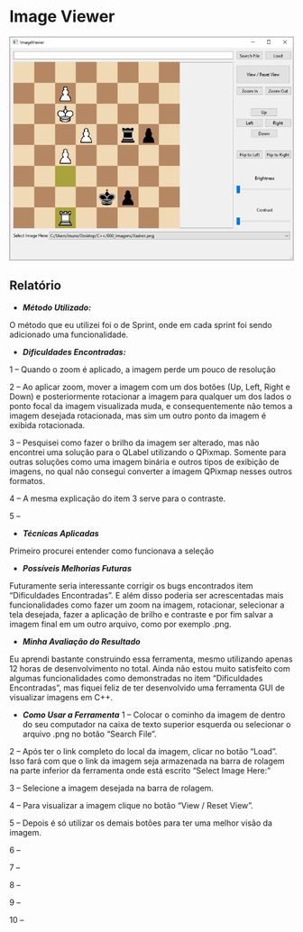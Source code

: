 # Image Viewer

![Image Viewer](https://raw.githubusercontent.com/Leonardo-Nunes-Armelim/Image_Viewer/master/images/Image%20Viewer.png)

## Relatório

- ***Método Utilizado:***

O método que eu utilizei foi o de Sprint, onde em cada sprint foi sendo adicionado uma funcionalidade.

- ***Dificuldades Encontradas:***

1 – Quando o zoom é aplicado, a imagem perde um pouco de resolução

2 – Ao aplicar zoom, mover a imagem com um dos botões (Up, Left, Right e Down) e posteriormente rotacionar a imagem para qualquer um dos lados o ponto focal da imagem visualizada muda, e consequentemente não temos a imagem desejada rotacionada, mas sim um outro ponto da imagem é exibida rotacionada.

3 – Pesquisei como fazer o brilho da imagem ser alterado, mas não encontrei uma solução para o QLabel utilizando o QPixmap. Somente para outras soluções como uma imagem binária e outros tipos de exibição de imagens, no qual não consegui converter a imagem QPixmap nesses outros formatos.

4 – A mesma explicação do item 3 serve para o contraste.

5 –

- ***Técnicas Aplicadas***

Primeiro procurei entender como funcionava a seleção

- ***Possíveis Melhorias Futuras***

Futuramente seria interessante corrigir os bugs encontrados item “Dificuldades Encontradas”. E além disso poderia ser acrescentadas mais funcionalidades como fazer um zoom na imagem, rotacionar, selecionar a tela desejada, fazer a aplicação de brilho e contraste e por fim salvar a imagem final em um outro arquivo, como por exemplo .png.

- ***Minha Avaliação do Resultado***

Eu aprendi bastante construindo essa ferramenta, mesmo utilizando apenas 12 horas de desenvolvimento no total. Ainda não estou muito satisfeito com algumas funcionalidades como demonstradas no item “Dificuldades Encontradas”, mas fiquei feliz de ter desenvolvido uma ferramenta GUI de visualizar imagens em C++.

- ***Como Usar a Ferramenta***
1 – Colocar o cominho da imagem de dentro do seu computador na caixa de texto superior esquerda ou selecionar o arquivo .png no botão “Search File”.

2 – Após ter o link completo do local da imagem, clicar no botão “Load”. Isso fará com que o link da imagem seja armazenada na barra de rolagem na parte inferior da ferramenta onde está escrito “Select Image Here:”

3 – Selecione a imagem desejada na barra de rolagem.

4 – Para visualizar a imagem clique no botão “View / Reset View”.

5 – Depois é só utilizar os demais botões para ter uma melhor visão da imagem.

6 –

7 –

8 –

9 –

10 –


